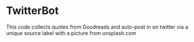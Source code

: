 # TwitterBot
This code collects quotes from Goodreads and auto-post in on twitter via a unique source label with a picture from unsplash.com

